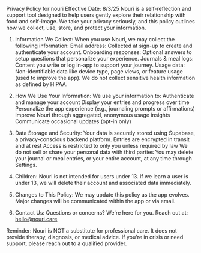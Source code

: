 Privacy Policy for nouri
Effective Date: 8/3/25
Nouri is a self-reflection and support tool designed to help users gently explore their relationship with food and self-image. We take your privacy seriously, and this policy outlines how we collect, use, store, and protect your information.

1. Information We Collect:
When you use Nouri, we may collect the following information:
Email address: Collected at sign-up to create and authenticate your account.
Onboarding responses: Optional answers to setup questions that personalize your experience.
Journals & meal logs: Content you write or log in-app to support your journey.
Usage data: Non-identifiable data like device type, page views, or feature usage (used to improve the app).
We do not collect sensitive health information as defined by HIPAA.

2. How We Use Your Information:
We use your information to:
Authenticate and manage your account
Display your entries and progress over time
Personalize the app experience (e.g., journaling prompts or affirmations)
Improve Nouri through aggregated, anonymous usage insights
Communicate occasional updates (opt-in only)

3. Data Storage and Security:
Your data is securely stored using Supabase, a privacy-conscious backend platform.
Entries are encrypted in transit and at rest
Access is restricted to only you unless required by law
We do not sell or share your personal data with third parties
You may delete your journal or meal entries, or your entire account, at any time through Settings.

4. Children:
Nouri is not intended for users under 13. If we learn a user is under 13, we will delete their account and associated data immediately.

5. Changes to This Policy:
We may update this policy as the app evolves. Major changes will be communicated within the app or via email.

7. Contact Us:
Questions or concerns? We're here for you. Reach out at: hello@nouri.care

Reminder: Nouri is NOT a substitute for professional care. It does not provide therapy, diagnosis, or medical advice. If you're in crisis or need support, please reach out to a qualified provider.

